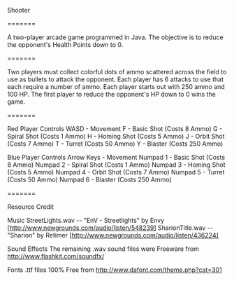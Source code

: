 Shooter

=======

A two-player arcade game programmed in Java. The objective is to reduce the opponent's Health Points down to 0.

=======

Two players must collect colorful dots of ammo scattered across the field to use as bullets to attack the opponent.
Each player has 6 attacks to use that each require a number of ammo. Each player starts out with 250 ammo and 100 HP.
The first player to reduce the opponent's HP down to 0 wins the game.

=======

Red Player Controls
WASD - Movement
F - Basic Shot  (Costs 8 Ammo)
G - Spiral Shot (Costs 1 Ammo)
H - Homing Shot (Costs 5 Ammo)
J - Orbit Shot  (Costs 7 Ammo)
T - Turret	(Costs 50 Ammo)
Y - Blaster	(Costs 250 Ammo)

Blue Player Controls
Arrow Keys - Movement
Numpad 1 - Basic Shot  (Costs 8 Ammo)
Numpad 2 - Spiral Shot (Costs 1 Ammo)
Numpad 3 - Homing Shot (Costs 5 Ammo)
Numpad 4 - Orbit Shot  (Costs 7 Ammo)
Numpad 5 - Turret	(Costs 50 Ammo)
Numpad 6 - Blaster	(Costs 250 Ammo)

=======

Resource Credit

Music
StreetLights.wav -- "EnV - Streetlights" by Envy [http://www.newgrounds.com/audio/listen/548239]
SharionTitle.wav -- "Sharion" by Retimer [http://www.newgrounds.com/audio/listen/436224]

Sound Effects
The remaining .wav sound files were Freeware from http://www.flashkit.com/soundfx/

Fonts
.ttf files  100% Free from http://www.dafont.com/theme.php?cat=301


